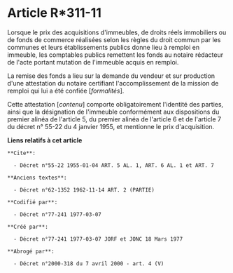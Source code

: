 # Article R*311-11

Lorsque le prix des acquisitions d'immeubles, de droits réels immobiliers ou de fonds de commerce réalisées selon les règles
du droit commun par les communes et leurs établissements publics donne lieu à remploi en immeuble, les comptables publics
remettent les fonds au notaire rédacteur de l'acte portant mutation de l'immeuble acquis en remploi.

La remise des fonds a lieu sur la demande du vendeur et sur production d'une attestation du notaire certifiant
l'accomplissement de la mission de remploi qui lui a été confiée [*formalités*].

Cette attestation [*contenu*] comporte obligatoirement l'identité des parties, ainsi que la désignation de l'immeuble
conformément aux dispositions du premier alinéa de l'article 5, du premier alinéa de l'article 6 et de l'article 7 du décret
n° 55-22 du 4 janvier 1955, et mentionne le prix d'acquisition.

**Liens relatifs à cet article**

	**Cite**:

	  - Décret n°55-22 1955-01-04 ART. 5 AL. 1, ART. 6 AL. 1 et ART. 7

	**Anciens textes**:

	  - Décret n°62-1352 1962-11-14 ART. 2 (PARTIE)

	**Codifié par**:

	  - Décret n°77-241 1977-03-07

	**Créé par**:

	  - Décret n°77-241 1977-03-07 JORF et JONC 18 Mars 1977

	**Abrogé par**:

	  - Décret n°2000-318 du 7 avril 2000 - art. 4 (V)
